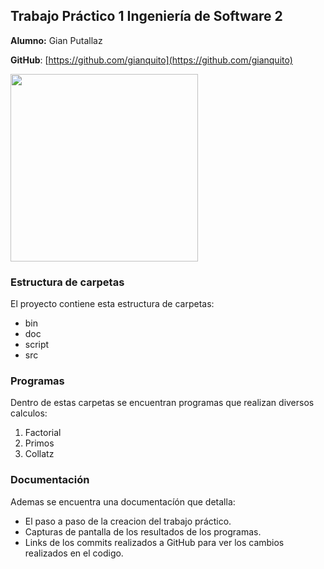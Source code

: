 ## Trabajo Práctico 1 Ingeniería de Software 2

**Alumno:** Gian Putallaz

**GitHub**: [https://github.com/gianquito](https://github.com/gianquito)

<img src="https://33333.cdn.cke-cs.com/kSW7V9NHUXugvhoQeFaf/images/e53383d66931f0fb270bf4e9cffede17eefacf40ec331313.png"  width="300" height="300">

### Estructura de carpetas

El proyecto contiene esta estructura de carpetas:

- bin
- doc
- script
- src

### Programas

Dentro de estas carpetas se encuentran programas que realizan diversos calculos:

1.  Factorial
2.  Primos
3.  Collatz

### Documentación

Ademas se encuentra una documentacíón que detalla:

- El paso a paso de la creacion del trabajo práctico.
- Capturas de pantalla de los resultados de los programas.
- Links de los commits realizados a GitHub para ver los cambios realizados en el codigo.
